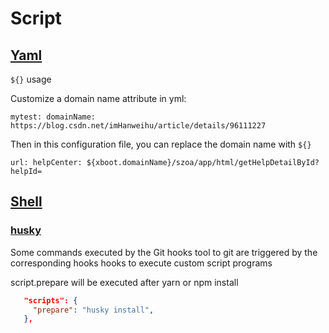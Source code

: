 # Script

## [Yaml](https://www.runoob.com/w3cnote/yaml-intro.html)

`${}` usage

Customize a domain name attribute in yml:

`mytest: domainName: https://blog.csdn.net/imHanweihu/article/details/96111227`

Then in this configuration file, you can replace the domain name with `${}`

`url: helpCenter: ${xboot.domainName}/szoa/app/html/getHelpDetailById?helpId=`

## [Shell](https://www.runoob.com/linux/linux-shell.html)

### [husky](https://typicode.github.io/husky/#/)

Some commands executed by the Git hooks tool to git are triggered by the corresponding hooks hooks to execute custom script programs

script.prepare will be executed after yarn or npm install

```json
   "scripts": {
     "prepare": "husky install",
   },
```
